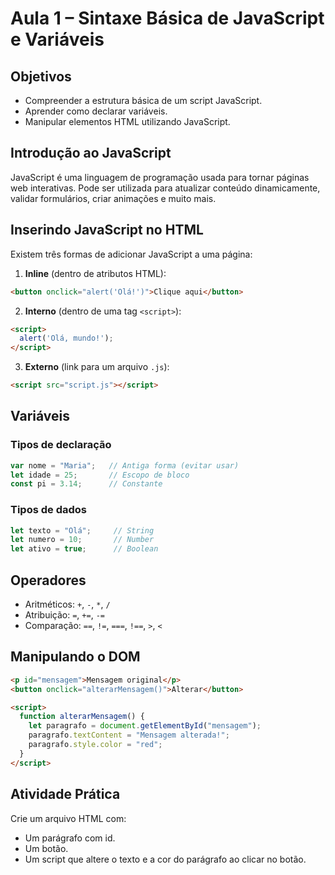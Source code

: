 # Aula 1 – Sintaxe Básica de JavaScript e Variáveis

## Objetivos

- Compreender a estrutura básica de um script JavaScript.
- Aprender como declarar variáveis.
- Manipular elementos HTML utilizando JavaScript.

## Introdução ao JavaScript

JavaScript é uma linguagem de programação usada para tornar páginas web interativas. Pode ser utilizada para atualizar conteúdo dinamicamente, validar formulários, criar animações e muito mais.

## Inserindo JavaScript no HTML

Existem três formas de adicionar JavaScript a uma página:

1. **Inline** (dentro de atributos HTML):
```html
<button onclick="alert('Olá!')">Clique aqui</button>
```

2. **Interno** (dentro de uma tag `<script>`):
```html
<script>
  alert('Olá, mundo!');
</script>
```

3. **Externo** (link para um arquivo `.js`):
```html
<script src="script.js"></script>
```

## Variáveis

### Tipos de declaração

```javascript
var nome = "Maria";   // Antiga forma (evitar usar)
let idade = 25;       // Escopo de bloco
const pi = 3.14;      // Constante
```

### Tipos de dados

```javascript
let texto = "Olá";     // String
let numero = 10;       // Number
let ativo = true;      // Boolean
```

## Operadores

- Aritméticos: `+`, `-`, `*`, `/`
- Atribuição: `=`, `+=`, `-=`
- Comparação: `==`, `!=`, `===`, `!==`, `>`, `<`

## Manipulando o DOM

```html
<p id="mensagem">Mensagem original</p>
<button onclick="alterarMensagem()">Alterar</button>

<script>
  function alterarMensagem() {
    let paragrafo = document.getElementById("mensagem");
    paragrafo.textContent = "Mensagem alterada!";
    paragrafo.style.color = "red";
  }
</script>
```

## Atividade Prática

Crie um arquivo HTML com:

- Um parágrafo com id.
- Um botão.
- Um script que altere o texto e a cor do parágrafo ao clicar no botão.